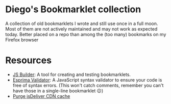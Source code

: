 # Diego's Bookmarklet collection

A collection of old bookmarklets I wrote and still use once in a full moon. Most of them are not actively maintained and may not work as expected today.
Better placed on a repo than among the (too many) bookmarks on my Firefox browser

# Resources

- [JS Builder](http://subsimple.com/bookmarklets/jsbuilder.htm): A tool for creating and testing bookmarklets.
- [Esprima Validator](https://esprima.org/demo/validate.html): A JavaScript syntax validator to ensure your code is free of syntax errors. (This won't catch comments, remember you can't have those in a single-line bookmarklet :wink:)
- [Purge jsDeliver CDN cache](https://www.jsdelivr.com/tools/purge)
